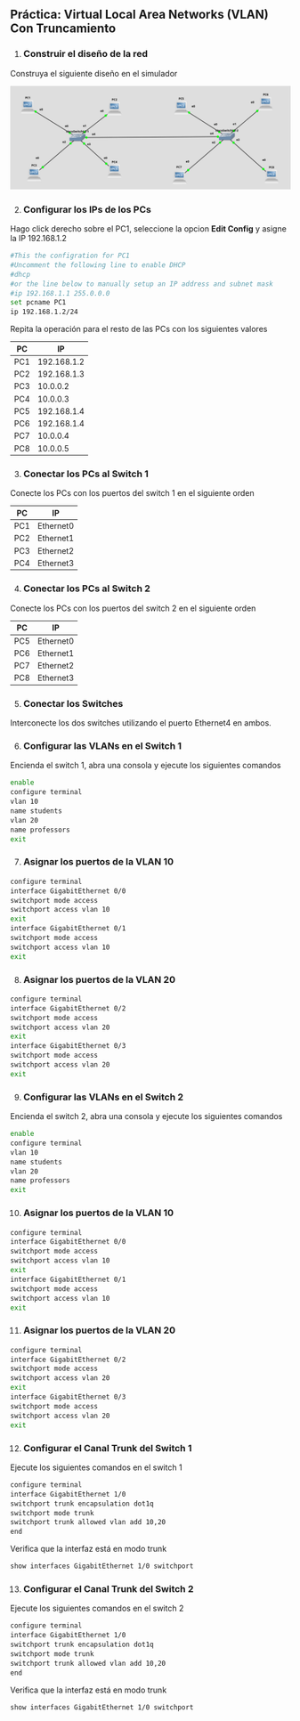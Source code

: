 <h2>Práctica: Virtual Local Area Networks (VLAN) Con Truncamiento</h2>

1. <h3>Construir el diseño de la red</h3>
Construya el siguiente diseño en el simulador

![](vx_images/490211992846203.png)

2. <h3>Configurar los IPs de los PCs</h3>
Hago click derecho sobre el PC1, seleccione la opcion <strong>Edit Config</strong> y asigne la IP 192.168.1.2

```bash
#This the configration for PC1
#Uncomment the following line to enable DHCP
#dhcp
#or the line below to manually setup an IP address and subnet mask 
#ip 192.168.1.1 255.0.0.0
set pcname PC1
ip 192.168.1.2/24
```

Repita la operación para el resto de las PCs con los siguientes valores

|  PC  |         IP         |
| ------ | ---------------- |
| PC1 | 192.168.1.2 |
| PC2 | 192.168.1.3 |
| PC3 | 10.0.0.2       |
| PC4 | 10.0.0.3       |
| PC5 | 192.168.1.4 |
| PC6 | 192.168.1.4 |
| PC7 | 10.0.0.4       |
| PC8 | 10.0.0.5       |

3. <h3>Conectar los PCs al Switch 1</h3>

Conecte los PCs con los puertos del switch 1  en el siguiente orden

|  PC  |       IP        |
| ------ | ------------- |
| PC1 | Ethernet0 |
| PC2 | Ethernet1 |
| PC3 | Ethernet2 |
| PC4 | Ethernet3 |

4. <h3>Conectar los PCs al Switch 2</h3>

Conecte los PCs con los puertos del switch 2  en el siguiente orden

|  PC  |       IP        |
| ------ | ------------- |
| PC5 | Ethernet0 |
| PC6 | Ethernet1 |
| PC7 | Ethernet2 |
| PC8 | Ethernet3 |


5. <h3>Conectar los Switches</h3>

Interconecte los dos switches utilizando el puerto Ethernet4 en ambos.


6. <h3>Configurar las VLANs en el Switch 1</h3>

Encienda el switch 1, abra una consola y ejecute los siguientes comandos

```bash
enable 
configure terminal
vlan 10
name students
vlan 20
name professors
exit
```

7. <h3>Asignar los puertos de la VLAN 10</h3>

```bash
configure terminal
interface GigabitEthernet 0/0
switchport mode access
switchport access vlan 10
exit
interface GigabitEthernet 0/1
switchport mode access
switchport access vlan 10
exit

```
8. <h3>Asignar los puertos de la VLAN 20</h3>


```bash
configure terminal
interface GigabitEthernet 0/2
switchport mode access
switchport access vlan 20
exit
interface GigabitEthernet 0/3
switchport mode access
switchport access vlan 20
exit

```

9. <h3>Configurar las VLANs en el Switch 2</h3>

Encienda el switch 2, abra una consola y ejecute los siguientes comandos

```bash
enable 
configure terminal
vlan 10
name students
vlan 20
name professors
exit
```

10. <h3>Asignar los puertos de la VLAN 10</h3>

```bash
configure terminal
interface GigabitEthernet 0/0
switchport mode access
switchport access vlan 10
exit
interface GigabitEthernet 0/1
switchport mode access
switchport access vlan 10
exit

```
11. <h3>Asignar los puertos de la VLAN 20</h3>


```bash
configure terminal
interface GigabitEthernet 0/2
switchport mode access
switchport access vlan 20
exit
interface GigabitEthernet 0/3
switchport mode access
switchport access vlan 20
exit

```

12. <h3>Configurar el Canal Trunk del Switch 1</h3>

Ejecute los siguientes comandos en el switch 1

```bash
configure terminal
interface GigabitEthernet 1/0
switchport trunk encapsulation dot1q
switchport mode trunk
switchport trunk allowed vlan add 10,20
end
```

Verifica que la interfaz está en modo trunk

```bash
show interfaces GigabitEthernet 1/0 switchport
```


13. <h3>Configurar el Canal Trunk del Switch 2</h3>

Ejecute los siguientes comandos en el switch 2

```bash
configure terminal
interface GigabitEthernet 1/0
switchport trunk encapsulation dot1q
switchport mode trunk
switchport trunk allowed vlan add 10,20
end
```

Verifica que la interfaz está en modo trunk

```bash
show interfaces GigabitEthernet 1/0 switchport
```